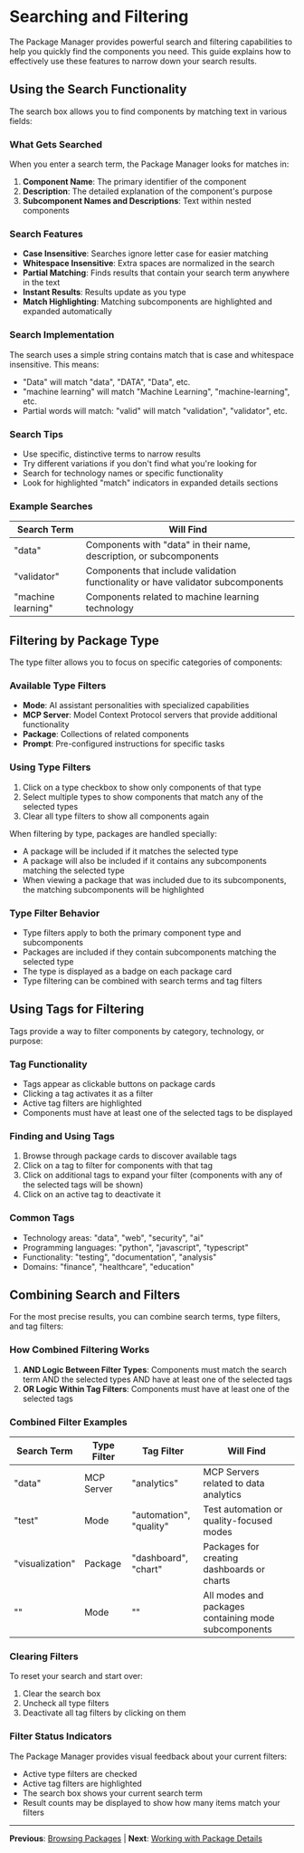 # Searching and Filtering

The Package Manager provides powerful search and filtering capabilities to help you quickly find the components you need. This guide explains how to effectively use these features to narrow down your search results.

## Using the Search Functionality

The search box allows you to find components by matching text in various fields:

### What Gets Searched

When you enter a search term, the Package Manager looks for matches in:

1. **Component Name**: The primary identifier of the component
2. **Description**: The detailed explanation of the component's purpose
3. **Subcomponent Names and Descriptions**: Text within nested components

### Search Features

- **Case Insensitive**: Searches ignore letter case for easier matching
- **Whitespace Insensitive**: Extra spaces are normalized in the search
- **Partial Matching**: Finds results that contain your search term anywhere in the text
- **Instant Results**: Results update as you type
- **Match Highlighting**: Matching subcomponents are highlighted and expanded automatically

### Search Implementation

The search uses a simple string contains match that is case and whitespace insensitive. This means:

- "Data" will match "data", "DATA", "Data", etc.
- "machine learning" will match "Machine Learning", "machine-learning", etc.
- Partial words will match: "valid" will match "validation", "validator", etc.

### Search Tips

- Use specific, distinctive terms to narrow results
- Try different variations if you don't find what you're looking for
- Search for technology names or specific functionality
- Look for highlighted "match" indicators in expanded details sections

### Example Searches

| Search Term        | Will Find                                                                        |
| ------------------ | -------------------------------------------------------------------------------- |
| "data"             | Components with "data" in their name, description, or subcomponents              |
| "validator"        | Components that include validation functionality or have validator subcomponents |
| "machine learning" | Components related to machine learning technology                                |

## Filtering by Package Type

The type filter allows you to focus on specific categories of components:

### Available Type Filters

- **Mode**: AI assistant personalities with specialized capabilities
- **MCP Server**: Model Context Protocol servers that provide additional functionality
- **Package**: Collections of related components
- **Prompt**: Pre-configured instructions for specific tasks

### Using Type Filters

1. Click on a type checkbox to show only components of that type
2. Select multiple types to show components that match any of the selected types
3. Clear all type filters to show all components again

When filtering by type, packages are handled specially:

- A package will be included if it matches the selected type
- A package will also be included if it contains any subcomponents matching the selected type
- When viewing a package that was included due to its subcomponents, the matching subcomponents will be highlighted

### Type Filter Behavior

- Type filters apply to both the primary component type and subcomponents
- Packages are included if they contain subcomponents matching the selected type
- The type is displayed as a badge on each package card
- Type filtering can be combined with search terms and tag filters

## Using Tags for Filtering

Tags provide a way to filter components by category, technology, or purpose:

### Tag Functionality

- Tags appear as clickable buttons on package cards
- Clicking a tag activates it as a filter
- Active tag filters are highlighted
- Components must have at least one of the selected tags to be displayed

### Finding and Using Tags

1. Browse through package cards to discover available tags
2. Click on a tag to filter for components with that tag
3. Click on additional tags to expand your filter (components with any of the selected tags will be shown)
4. Click on an active tag to deactivate it

### Common Tags

- Technology areas: "data", "web", "security", "ai"
- Programming languages: "python", "javascript", "typescript"
- Functionality: "testing", "documentation", "analysis"
- Domains: "finance", "healthcare", "education"

## Combining Search and Filters

For the most precise results, you can combine search terms, type filters, and tag filters:

### How Combined Filtering Works

1. **AND Logic Between Filter Types**: Components must match the search term AND the selected types AND have at least one of the selected tags
2. **OR Logic Within Tag Filters**: Components must have at least one of the selected tags

### Combined Filter Examples

| Search Term     | Type Filter | Tag Filter              | Will Find                                            |
| --------------- | ----------- | ----------------------- | ---------------------------------------------------- |
| "data"          | MCP Server  | "analytics"             | MCP Servers related to data analytics                |
| "test"          | Mode        | "automation", "quality" | Test automation or quality-focused modes             |
| "visualization" | Package     | "dashboard", "chart"    | Packages for creating dashboards or charts           |
| ""              | Mode        | ""                      | All modes and packages containing mode subcomponents |

### Clearing Filters

To reset your search and start over:

1. Clear the search box
2. Uncheck all type filters
3. Deactivate all tag filters by clicking on them

### Filter Status Indicators

The Package Manager provides visual feedback about your current filters:

- Active type filters are checked
- Active tag filters are highlighted
- The search box shows your current search term
- Result counts may be displayed to show how many items match your filters

---

**Previous**: [Browsing Packages](./02-browsing-packages.md) | **Next**: [Working with Package Details](./04-working-with-details.md)
